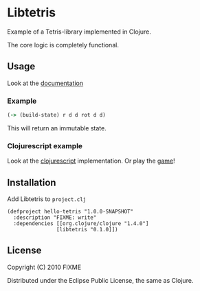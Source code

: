 # Libtetris

Example of a Tetris-library implemented in Clojure.

The core logic is completely functional.

## Usage
Look at the [documentation](http://bonega.github.com/libtetris/index.html)

### Example
``` clojure
(-> (build-state) r d d rot d d)
```
This will return an immutable state.

### Clojurescript example

Look at the [clojurescript](https://github.com/bonega/cljs-tetris) implementation.
Or play the [game](http://bonega.github.com/cljs-tetris/index.html)!

## Installation

Add Libtetris to `project.clj`

    (defproject hello-tetris "1.0.0-SNAPSHOT"
      :description "FIXME: write"
      :dependencies [[org.clojure/clojure "1.4.0"]
                    [libtetris "0.1.0]])

## License

Copyright (C) 2010 FIXME

Distributed under the Eclipse Public License, the same as Clojure.
